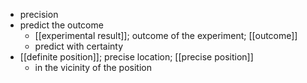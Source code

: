 - precision
- predict the outcome
    - [[experimental result]]; outcome of the experiment; [[outcome]]
    - predict with certainty
- [[definite position]]; precise location; [[precise position]]
    - in the vicinity of the position
